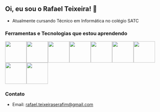 <h2>Oi, eu sou o Rafael Teixeira! 👋</h2>

- Atualmente cursando Técnico em Informática no colégio SATC

### Ferramentas e Tecnologias que estou aprendendo
<img src="https://cdn.jsdelivr.net/gh/devicons/devicon/icons/python/python-original.svg" width="70px" height="70px"/><img src="https://cdn.jsdelivr.net/gh/devicons/devicon/icons/csharp/csharp-original.svg" width="70" height="70"/><img src="https://cdn.jsdelivr.net/gh/devicons/devicon/icons/cplusplus/cplusplus-original.svg" width="70px" height="70px"/><img src="https://cdn.jsdelivr.net/gh/devicons/devicon/icons/html5/html5-original.svg" width="70px" height="70px"/><img src="https://cdn.jsdelivr.net/gh/devicons/devicon/icons/css3/css3-original.svg" width="70" height="70"/><img src="https://cdn.jsdelivr.net/gh/devicons/devicon/icons/javascript/javascript-original.svg" width="70" height="70"/><img src="https://cdn.jsdelivr.net/gh/devicons/devicon/icons/git/git-original.svg" width="70" height="70"/><img src="https://cdn.jsdelivr.net/gh/devicons/devicon/icons/mysql/mysql-original.svg" width="70" height="70"/><img src="https://cdn.jsdelivr.net/gh/devicons/devicon/icons/arduino/arduino-original-wordmark.svg" width="70" height="70"/>

### Contato
- Email: rafael.teixeiraserafim@gmail.com
